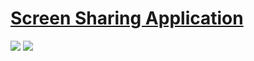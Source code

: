 # [Screen Sharing Application](https://github.com/tonghohin/screen-sharing)

![](https://img.shields.io/github/license/tonghohin/screen-sharing?style=flat-square) ![](https://img.shields.io/github/last-commit/scillidan/screen-sharing/main?label=last%20commit%20(fork)&style=flat-square)